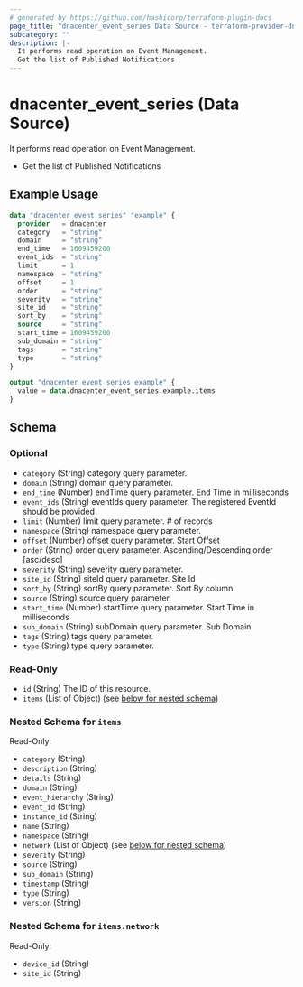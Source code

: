 ```yaml
---
# generated by https://github.com/hashicorp/terraform-plugin-docs
page_title: "dnacenter_event_series Data Source - terraform-provider-dnacenter"
subcategory: ""
description: |-
  It performs read operation on Event Management.
  Get the list of Published Notifications
---
```


# dnacenter_event_series (Data Source)

It performs read operation on Event Management.

- Get the list of Published Notifications

## Example Usage

```terraform
data "dnacenter_event_series" "example" {
  provider   = dnacenter
  category   = "string"
  domain     = "string"
  end_time   = 1609459200
  event_ids  = "string"
  limit      = 1
  namespace  = "string"
  offset     = 1
  order      = "string"
  severity   = "string"
  site_id    = "string"
  sort_by    = "string"
  source     = "string"
  start_time = 1609459200
  sub_domain = "string"
  tags       = "string"
  type       = "string"
}

output "dnacenter_event_series_example" {
  value = data.dnacenter_event_series.example.items
}
```

<!-- schema generated by tfplugindocs -->
## Schema

### Optional

- `category` (String) category query parameter.
- `domain` (String) domain query parameter.
- `end_time` (Number) endTime query parameter. End Time in milliseconds
- `event_ids` (String) eventIds query parameter. The registered EventId should be provided
- `limit` (Number) limit query parameter. # of records
- `namespace` (String) namespace query parameter.
- `offset` (Number) offset query parameter. Start Offset
- `order` (String) order query parameter. Ascending/Descending order [asc/desc]
- `severity` (String) severity query parameter.
- `site_id` (String) siteId query parameter. Site Id
- `sort_by` (String) sortBy query parameter. Sort By column
- `source` (String) source query parameter.
- `start_time` (Number) startTime query parameter. Start Time in milliseconds
- `sub_domain` (String) subDomain query parameter. Sub Domain
- `tags` (String) tags query parameter.
- `type` (String) type query parameter.

### Read-Only

- `id` (String) The ID of this resource.
- `items` (List of Object) (see [below for nested schema](#nestedatt--items))

<a id="nestedatt--items"></a>
### Nested Schema for `items`

Read-Only:

- `category` (String)
- `description` (String)
- `details` (String)
- `domain` (String)
- `event_hierarchy` (String)
- `event_id` (String)
- `instance_id` (String)
- `name` (String)
- `namespace` (String)
- `network` (List of Object) (see [below for nested schema](#nestedobjatt--items--network))
- `severity` (String)
- `source` (String)
- `sub_domain` (String)
- `timestamp` (String)
- `type` (String)
- `version` (String)

<a id="nestedobjatt--items--network"></a>
### Nested Schema for `items.network`

Read-Only:

- `device_id` (String)
- `site_id` (String)


